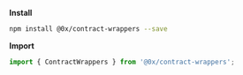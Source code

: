 **Install**

```bash
npm install @0x/contract-wrappers --save
```

**Import**

```javascript
import { ContractWrappers } from '@0x/contract-wrappers';
```
